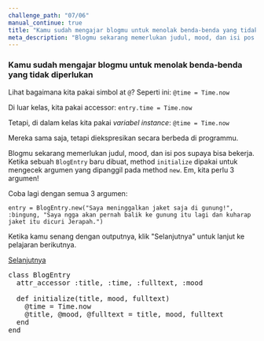 ```yaml
---
challenge_path: "07/06"
manual_continue: true
title: "Kamu sudah mengajar blogmu untuk menolak benda-benda yang tidak diperlukan"
meta_description: "Blogmu sekarang memerlukan judul, mood, dan isi pos supaya bisa bekerja."
---
```


### Kamu sudah mengajar blogmu untuk menolak benda-benda yang tidak diperlukan

Lihat bagaimana kita pakai simbol at `@`? Seperti ini: `@time = Time.now`

Di luar kelas, kita pakai accessor: `entry.time = Time.now`

Tetapi, di dalam kelas kita pakai *variabel instance*: `@time = Time.now`

Mereka sama saja, tetapi diekspresikan secara berbeda di programmu.

Blogmu sekarang memerlukan judul, mood, dan isi pos supaya bisa bekerja. Ketika sebuah `BlogEntry` baru dibuat, method `initialize` dipakai untuk mengecek argumen yang dipanggil pada method `new`. Em, kita perlu 3 argumen!

Coba lagi dengan semua 3 argumen:

`entry = BlogEntry.new("Saya meninggalkan jaket saja di gunung!", :bingung, "Saya ngga akan pernah balik ke gunung itu lagi dan kuharap jaket itu dicuri Jerapah.")`

Ketika kamu senang dengan outputnya, klik "Selanjutnya" untuk lanjut ke pelajaran berikutnya.

<div class="cta-with-btn">
	<a href="../08/01.html" class="medium button full-width btn-cta btn-cta-selanjutnya js-challenge-link">Selanjutnya</a>
</div>

<pre id="code-prefill">
class BlogEntry
  attr_accessor :title, :time, :fulltext, :mood

  def initialize(title, mood, fulltext)
    @time = Time.now
    @title, @mood, @fulltext = title, mood, fulltext
  end
end
</pre>